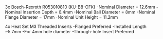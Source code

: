 3x Bosch-Rexroth R053010810 (KU-B8-OFK)
  -Nominal Diameter = 12.6mm
  -Nominal Insertion Depth = 6.4mm
  -Nominal Ball Diameter = 8mm
  -Nominal Flange Diameter = 17mm
  -Nominal Unit Height = 11.2mm
  
4x Heat Set M3 Threaded Inserts
  -Flanged Preferred
  -Installed Length ~5.7mm
  -For 4mm hole diameter
  -Through-hole Insert Preferred
